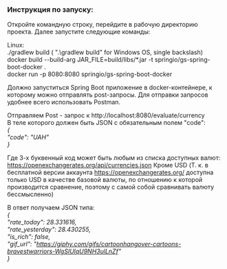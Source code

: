 ### Инструкция по запуску:

Откройте командную строку, перейдите в рабочую директорию проекта.
Далее запустите следующие команды:

Linux:\
./gradlew build ( ".\gradlew build" for Windows OS, single backslash) \
docker build --build-arg JAR_FILE=build/libs/*.jar -t springio/gs-spring-boot-docker . \
docker run -p 8080:8080 springio/gs-spring-boot-docker

Должно запуститься Spring Boot приложение в docker-контейнере, к которому можно отправлять post-запросы.
Для отправки запросов удобнее всего использовать Postman.

Отправляем Post - запрос к http://localhost:8080/evaluate/currency \
В теле которого должен быть JSON с обязательным полем "code":\
_{_\
_"code": "UAH"_\
_}_

Где 3-х буквенный код может быть любым из списка доступных валют: https://openexchangerates.org/api/currencies.json
Кроме USD (Т. к. в бесплатной версии аккаунта https://openexchangerates.org/ доступна только USD в качестве базовой валюты, по отношению к которой производится сравнение,
поэтому с самой собой сравнивать валюту бессмысленно)

В ответ получаем JSON типа:\
_{_\
_"rate_today": 28.331616,_\
_"rate_yesterday": 28.430255,_\
_"is_rich": false,_\
_"gif_url": "https://giphy.com/gifs/cartoonhangover-cartoons-bravestwarriors-WgSIUlqU9NH3ulLnZf"_ \
_}_
